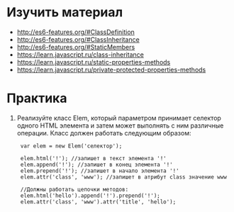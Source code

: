 # Изучить материал
* http://es6-features.org/#ClassDefinition
* http://es6-features.org/#ClassInheritance
* http://es6-features.org/#StaticMembers
* https://learn.javascript.ru/class-inheritance
* https://learn.javascript.ru/static-properties-methods
* https://learn.javascript.ru/private-protected-properties-methods

# Практика

1) Реализуйте класс Elem, который параметром принимает селектор одного HTML элемента и затем может выполнять с ним различные операции. Класс должен работать следующим образом:

        var elem = new Elem('селектор');

        elem.html('!'); //запишет в текст элемента '!'
        elem.append('!'); //запишет в конец элемента '!'
        elem.prepend('!'); //запишет в начало элемента '!'
        elem.attr('class', 'www'); //запишет в атрибут class значение www

        //Должны работать цепочки методов:
        elem.html('hello').append('!').prepend('!');
        elem.attr('class', 'www').attr('title', 'hello');
        